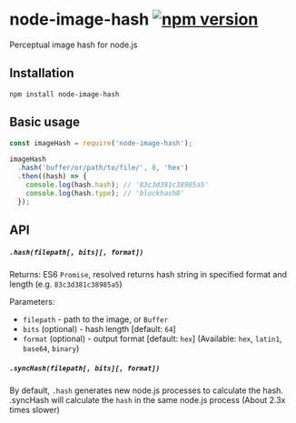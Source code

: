 # node-image-hash [![npm version](https://badge.fury.io/js/node-image-hash.png)](https://badge.fury.io/js/node-image-hash)
Perceptual image hash for node.js

## Installation

```
npm install node-image-hash
```

## Basic usage

```javascript
const imageHash = require('node-image-hash');

imageHash
  .hash('buffer/or/path/to/file/', 8, 'hex')
  .then((hash) => {
    console.log(hash.hash); // '83c3d381c38985a5'
    console.log(hash.type); // 'blockhash8'
  });
```

## API

##### `.hash(filepath[, bits][, format])`

Returns: ES6 `Promise`, resolved returns hash string in specified format and length (e.g. `83c3d381c38985a5`)

Parameters:

* `filepath` - path to the image, or `Buffer`
* `bits` (optional) - hash length [default: `64`]
* `format` (optional) - output format [default: `hex`] (Available: `hex`, `latin1`, `base64`, `binary`)


##### `.syncHash(filepath[, bits][, format])`

By default, `.hash` generates new node.js processes to calculate the hash.
.syncHash will calculate the `hash` in the same node.js process (About 2.3x times slower)
